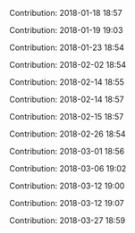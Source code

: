 Contribution: 2018-01-18 18:57

Contribution: 2018-01-19 19:03

Contribution: 2018-01-23 18:54

Contribution: 2018-02-02 18:54

Contribution: 2018-02-14 18:55

Contribution: 2018-02-14 18:57

Contribution: 2018-02-15 18:57

Contribution: 2018-02-26 18:54

Contribution: 2018-03-01 18:56

Contribution: 2018-03-06 19:02

Contribution: 2018-03-12 19:00

Contribution: 2018-03-12 19:07

Contribution: 2018-03-27 18:59

